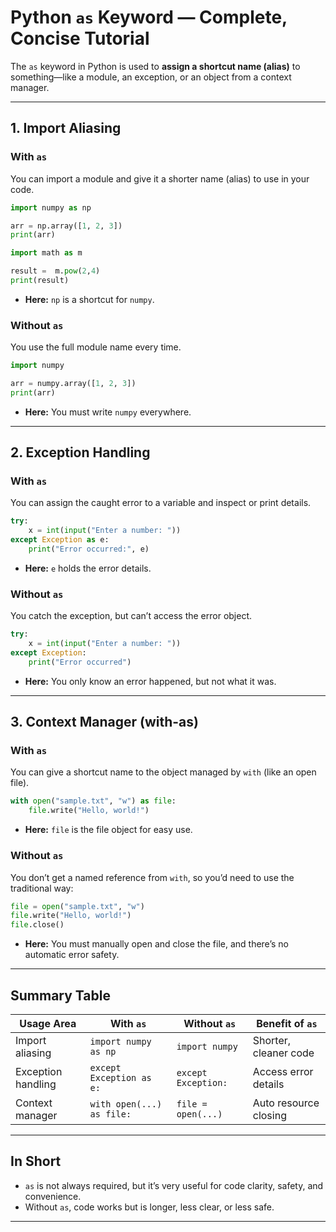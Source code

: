 # Python `as` Keyword — Complete, Concise Tutorial

The `as` keyword in Python is used to **assign a shortcut name (alias)** to something—like a module, an exception, or an object from a context manager.

---

## 1. Import Aliasing

### **With `as`**

You can import a module and give it a shorter name (alias) to use in your code.

```python
import numpy as np

arr = np.array([1, 2, 3])
print(arr)
```

```python
import math as m

result =  m.pow(2,4)
print(result)
```

- **Here:** `np` is a shortcut for `numpy`.

### **Without `as`**

You use the full module name every time.

```python
import numpy

arr = numpy.array([1, 2, 3])
print(arr)
```

- **Here:** You must write `numpy` everywhere.

---

## 2. Exception Handling

### **With `as`**

You can assign the caught error to a variable and inspect or print details.

```python
try:
    x = int(input("Enter a number: "))
except Exception as e:
    print("Error occurred:", e)
```

- **Here:** `e` holds the error details.

### **Without `as`**

You catch the exception, but can’t access the error object.

```python
try:
    x = int(input("Enter a number: "))
except Exception:
    print("Error occurred")
```

- **Here:** You only know an error happened, but not what it was.

---

## 3. Context Manager (with-as)

### **With `as`**

You can give a shortcut name to the object managed by `with` (like an open file).

```python
with open("sample.txt", "w") as file:
    file.write("Hello, world!")
```

- **Here:** `file` is the file object for easy use.

### **Without `as`**

You don’t get a named reference from `with`, so you’d need to use the traditional way:

```python
file = open("sample.txt", "w")
file.write("Hello, world!")
file.close()
```

- **Here:** You must manually open and close the file, and there’s no automatic error safety.

---

## **Summary Table**

| Usage Area         | With `as`                 | Without `as`        | Benefit of `as`       |
| ------------------ | ------------------------- | ------------------- | --------------------- |
| Import aliasing    | `import numpy as np`      | `import numpy`      | Shorter, cleaner code |
| Exception handling | `except Exception as e:`  | `except Exception:` | Access error details  |
| Context manager    | `with open(...) as file:` | `file = open(...)`  | Auto resource closing |

---

## **In Short**

- `as` is not always required, but it’s very useful for code clarity, safety, and convenience.
- Without `as`, code works but is longer, less clear, or less safe.

---

